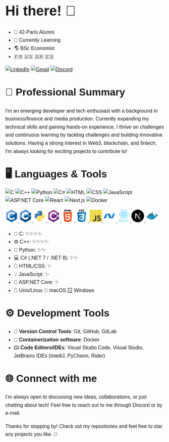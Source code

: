 <div style="font-family: 'Montserrat', sans-serif; font-size: 16px; line-height: 1.6;">

<strong style="font-size: 44px;">Hi there! 👋</strong>  
---

- 🌱 42-Paris Alumni
- 🔭 Currently Learning
- 🌎 BSc Economist
- 🇫🇷 🇺🇸 🇬🇷 🇪🇸

[![LinkedIn](https://img.shields.io/badge/LinkedIn-0077B5?logo=linkedin&logoColor=white&style=flat-square)](https://www.linkedin.com/in/sergios-sinanis/)
[![Gmail](https://img.shields.io/badge/Gmail-D14836?logo=gmail&logoColor=white&style=flat-square)](mailto:sergio.sinanis@gmail.com)
[![Discord](https://img.shields.io/badge/Discord-5865F2?logo=discord&logoColor=white&style=flat-square)](https://discord.com/users/1158834543353151599)
<!-- [![CodinGame](https://img.shields.io/badge/CodinGame-00C7B7?logo=codingame&logoColor=white&style=flat-square)](https://www.codingame.com/profile/a93e22eb1157401723b3617a7d87669f2853436) -->

<strong style="font-size: 32px;">🚀 Professional Summary</strong> 
---

I'm an emerging developer and tech enthusiast with a background in business/finance and media production. Currently expanding my technical skills and gaining hands-on experience, I thrive on challenges and continuous learning by tackling challenges and building innovative solutions. Having a strong interest in Web3, blockchain, and fintech, I'm always looking for exciting projects to contribute to!

<strong style="font-size: 32px;">🖥️ **Languages & Tools**</strong>  
---

<p align="left">
  <img src="https://img.shields.io/badge/C-00599C?style=for-the-badge&logo=c&logoColor=white" alt="C"/>
  <img src="https://img.shields.io/badge/C++-00599C?style=for-the-badge&logo=c%2B%2B&logoColor=white" alt="C++"/>
  <img src="https://img.shields.io/badge/Python-3776AB?style=for-the-badge&logo=python&logoColor=white" alt="Python"/>
  <img src="https://img.shields.io/badge/CSharp-239120?style=for-the-badge&logo=csharp&logoColor=white" alt="C#"/>
  <img src="https://img.shields.io/badge/HTML5-E34F26?style=for-the-badge&logo=html5&logoColor=white" alt="HTML"/>
  <img src="https://img.shields.io/badge/CSS3-1572B6?style=for-the-badge&logo=css3&logoColor=white" alt="CSS"/>
  <img src="https://img.shields.io/badge/JavaScript-F7DF1E?style=for-the-badge&logo=javascript&logoColor=black" alt="JavaScript"/>
  <img src="https://img.shields.io/badge/ASP.NET-512BD4?style=for-the-badge&logo=dotnet&logoColor=white" alt="ASP.NET Core"/>
  <img src="https://img.shields.io/badge/React-20232A?style=for-the-badge&logo=react&logoColor=61DAFB" alt="React"/>
  <img src="https://img.shields.io/badge/Next.js-000000?style=for-the-badge&logo=nextdotjs&logoColor=white" alt="Next.js"/>
  <img src="https://img.shields.io/badge/Docker-2496ED?style=for-the-badge&logo=docker&logoColor=white" alt="Docker"/>
</p>


<p align="left">
  <a href="https://www.cprogramming.com/" target="_blank">
    <img src="https://raw.githubusercontent.com/devicons/devicon/master/icons/c/c-original.svg" alt="C" width="40" height="40"/>
  </a>
  <a href="https://www.w3schools.com/cpp/" target="_blank">
    <img src="https://raw.githubusercontent.com/devicons/devicon/master/icons/cplusplus/cplusplus-original.svg" alt="C++" width="40" height="40"/>
  </a>
  <a href="https://www.python.org/" target="_blank">
    <img src="https://raw.githubusercontent.com/devicons/devicon/master/icons/python/python-original.svg" alt="Python" width="40" height="40"/>
  </a>
  <a href="https://learn.microsoft.com/en-us/dotnet/csharp/" target="_blank">
    <img src="https://raw.githubusercontent.com/devicons/devicon/master/icons/csharp/csharp-original.svg" alt="C#" width="40" height="40"/>
  </a>
  <a href="https://developer.mozilla.org/en-US/docs/Web/HTML" target="_blank">
    <img src="https://raw.githubusercontent.com/devicons/devicon/master/icons/html5/html5-original-wordmark.svg" alt="HTML" width="40" height="40"/>
  </a>
  <a href="https://developer.mozilla.org/en-US/docs/Web/CSS" target="_blank">
    <img src="https://raw.githubusercontent.com/devicons/devicon/master/icons/css3/css3-original-wordmark.svg" alt="CSS" width="40" height="40"/>
  </a>
  <a href="https://developer.mozilla.org/en-US/docs/Web/JavaScript" target="_blank">
    <img src="https://raw.githubusercontent.com/devicons/devicon/master/icons/javascript/javascript-original.svg" alt="JavaScript" width="40" height="40"/>
  </a>
  <a href="https://learn.microsoft.com/en-us/aspnet/core/" target="_blank">
    <img src="https://raw.githubusercontent.com/devicons/devicon/master/icons/dot-net/dot-net-original.svg" alt="ASP.NET Core" width="40" height="40"/>
  </a>
  <a href="https://reactjs.org/" target="_blank">
    <img src="https://raw.githubusercontent.com/devicons/devicon/master/icons/react/react-original-wordmark.svg" alt="React" width="40" height="40"/>
  </a>
  <a href="https://nextjs.org/" target="_blank">
    <img src="https://raw.githubusercontent.com/devicons/devicon/master/icons/nextjs/nextjs-original.svg" alt="Next.js" width="40" height="40"/>
  </a>
  <a href="https://www.docker.com/" target="_blank">
    <img src="https://raw.githubusercontent.com/devicons/devicon/master/icons/docker/docker-original.svg" alt="Docker" width="40" height="40"/>
  </a>
</p>

- 👾 C: ✨✨✨✨
- ⚙️ C++: ✨✨✨✨
- 🐍 Python: ✨✨
- 💻 C# (.NET 7 / .NET 8): ✨✨
- 📄 HTML/CSS: ✨
- 💡 JavaScript: ✨
- 🔧 ASP.NET Core: ✨
- 🐧 Unix/Linux 🍏 macOS 🪟 Windows 

<strong style="font-size: 32px;">⚙️ **Development Tools**</strong> 
---

- 🔀 **Version Control Tools**: Git, GitHub, GitLab
- 🐳 **Containerization software**: Docker
- ⌨️ **Code Editors/IDEs**: Visual Studio Code, Visual Studio, JetBrains IDEs (IntelliJ, PyCharm, Rider)

<strong style="font-size: 32px;">🌐 **Connect with me**</strong> 
---

I’m always open to discussing new ideas, collaborations, or just chatting about tech! Feel free to reach out to me through Discord or by e-mail.


Thanks for stopping by! Check out my repositories and feel free to star any projects you like. 🚀

<!--
**SergiosSinanis/SergiosSinanis** is a ✨ _special_ ✨ repository because its `README.md` (this file) appears on your GitHub profile.

Here are some ideas to get you started:

- 🔭 I’m currently working on ...
- 🌱 I’m currently learning ...
- 👯 I’m looking to collaborate on ...
- 🤔 I’m looking for help with ...
- 💬 Ask me about ...
- 📫 How to reach me: ...
- 😄 Pronouns: ...
- ⚡ Fun fact: ...
-->
